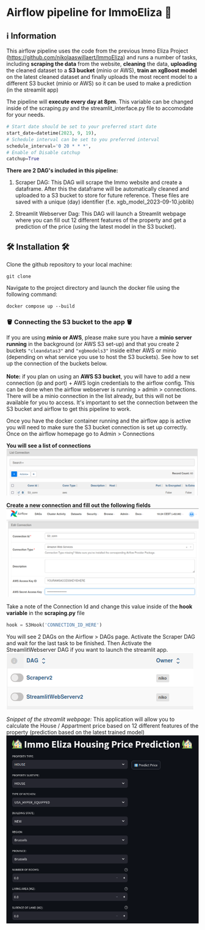 # Airflow pipeline for ImmoEliza  :house_with_garden:


## :information_source: Information

This airflow pipeline uses the code from the previous Immo Eliza Project (https://github.com/nikolaaswillaert/ImmoEliza) and runs a number of tasks, including **scraping the data** from the website, **cleaning** the data, **uploading** the cleaned dataset to a **S3 bucket** (minio or AWS), **train an xgBoost model** on the latest cleaned dataset and finally uploads the most recent model to a different S3 bucket (minio or AWS) so it can be used to make a prediction (in the streamlit app)

The pipeline will **execute every day at 8pm**. This variable can be changed inside of the scraping.py and the streamlit_interface.py file to accomodate for your needs. <br>

```py
# Start date should be set to your preferred start date
start_date=datetime(2023, 9, 19),
# Schedule interval can be set to you preferred interval
schedule_interval='0 20 * * *',
# Enable of Disable catchup
catchup=True
```

**There are 2 DAG's included in this pipeline:**
1) Scraper DAG:
This DAG will scrape the Immo website and create a dataframe. After this the dataframe will be automatically cleaned and uploaded to a S3 bucket to store for future reference. These files are saved with a unique (day) identifier (f.e. xgb_model_2023-09-10.joblib)

2) Streamlit Webserver Dag:
This DAG will launch a Streamlit webpage where you can fill out 12 different features of the property and get a prediction of the price (using the latest model in the S3 bucket).



## :hammer_and_wrench: Installation :hammer_and_wrench:

Clone the github repository to your local machine:
```
git clone 
```

Navigate to the project directory and launch the docker file using the following command:

```
docker compose up --build
```

### :bucket: Connecting the S3 bucket to the app :bucket: <br>

If you are using **minio or AWS**, please make sure you have a **minio server running** in the background (or AWS S3 set-up) and that you create 2 buckets ```"cleandatas3"``` and ```"xgbmodels3"``` inside either AWS or minio (depending on what service you use to host the S3 buckets). See how to set up the connection of the buckets below.
<br>
<br>
**Note:** if you plan on using an **AWS S3 bucket**, you will have to add a new connection (ip and port) + AWS login credentials to the airflow config. This can be done when the airflow webserver is running > admin > connections. There will be a minio connection in the list already, but this will not be available for you to access. It's important to set the connection between the S3 bucket and airflow to get this pipeline to work.

Once you have the docker container running and the airflow app is active you will need to make sure the S3 bucket connection is set up correctly. Once on the airflow homepage go to Admin > Connections

**You will see a list of connections**
![Alt text](<images/Screenshot from 2023-09-22 10-24-21.png>)

**Create a new connection and fill out the following fields**
![Alt text](<images/Screenshot from 2023-09-22 10-24-55.png>)

Take a note of the Connection Id and change this value inside of the **hook variable** in the **scraping.py** file

```py
hook = S3Hook('CONNECTION_ID_HERE')
```

You will see 2 DAGs on the Airflow > DAGs page. Activate the Scraper DAG and wait for the last task to be finished. Then Activate the StreamlitWebserver DAG if you want to launch the streamlit app.
![Alt text](<images/Screenshot from 2023-09-22 10-29-54.png>)


*Snippet of the streamlit webpage:*
This application will allow you to calculate the House / Appartment price based on 12 different features of the property (prediction based on the latest trained model)
![Alt text](<images/Screenshot from 2023-09-22 10-31-54.png>)
